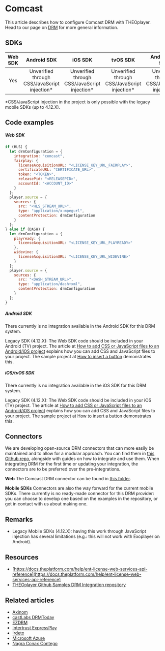 # Comcast

This article describes how to configure Comcast DRM with THEOplayer. Head to our page on [DRM](../../how-to-guides/04-drm/00-introduction.md) for more general information.

## SDKs

| Web SDK |                 Android SDK                 |                   iOS SDK                   |                  tvOS SDK                   |               Android TV SDK                | Chromecast SDK |
| :-----: | :-----------------------------------------: | :-----------------------------------------: | :-----------------------------------------: | :-----------------------------------------: | :------------: |
|   Yes   | Unverified through CSS/JavaScript injection* | Unverified through CSS/JavaScript injection* | Unverified through CSS/JavaScript injection* | Unverified through CSS/JavaScript injection* |   Unverified   |

*CSS/JavaScript injection in the project is only possible with the legacy mobile SDKs (up to 4.12.X).

## Code examples

##### Web SDK

```js
if (HLS) {
  let drmConfiguration = {
    integration: "comcast",
    fairplay: {
      licenseAcquisitionURL: "<LICENSE_KEY_URL_FAIRPLAY>",
      certificateURL: "CERTIFICATE_URL>",
      token: "<TOKEN>",
      releasePid: "<RELEASEPID>",
      accountId: "<ACCOUNT_ID>"
    }
  };
  player.source = {
    sources: {
      src: "<HLS_STREAM_URL>",
      type: "application/x-mpegurl",
      contentProtection: drmConfiguration
    }
  };
} else if (DASH) {
  let drmConfiguration = {
    playready: {
      licenseAcquisitionURL: "<LICENSE_KEY_URL_PLAYREADY>"
    },
    widevine: {
      licenseAcquisitionURL: "<LICENSE_KEY_URL_WIDEVINE>"
    }
  };
  player.source = {
    sources: {
      src: "<DASH_STREAM_URL>",
      type: "application/dash+xml",
      contentProtection: drmConfiguration
    }
  };
}
```

##### Android SDK

There currently is no integration available in the Android SDK for this DRM system.

Legacy SDK (4.12.X): The Web SDK code should be included in your Android (TV) project. The article at [How to add CSS or JavaScript files to an Android/iOS project](../../../theoplayer_versioned_docs/version-v4/faq/01-how-to-add-css-or-javascript-files-to-android-ios.md) explains how you can add CSS and JavaScript files to your project. The sample project at [How to insert a button](../../how-to-guides/11-ui/07-how-to-insert-a-button.md) demonstrates this.

##### iOS/tvOS SDK

There currently is no integration available in the iOS SDK for this DRM system.

Legacy SDK (4.12.X): The Web SDK code should be included in your iOS (TV) project. The article at [How to add CSS or JavaScript files to an Android/iOS project](../../../theoplayer_versioned_docs/version-v4/faq/01-how-to-add-css-or-javascript-files-to-android-ios.md) explains how you can add CSS and JavaScript files to your project. The sample project at [How to insert a button](../../how-to-guides/11-ui/07-how-to-insert-a-button.md) demonstrates this.

## Connectors
We are developing open-source DRM connectors that can more easily be maintained and to allow for a modular approach. You can find them in [this Github repo](https://github.com/THEOplayer/samples-drm-integration), alongside with guides on how to integrate and use them.
When integrating DRM for the first time or updating your integration, the connectors are to be preferred over the pre-integrations.

**Web** 
The Comcast DRM connector can be found in [this folder](https://github.com/THEOplayer/samples-drm-integration/tree/master/web/src/integration/comcastdrm). 
  
**Mobile SDKs**
Connectors are also the way forward for the current mobile SDKs. There currently is no ready-made connector for this DRM provider: you can choose to develop one based on the examples in the repository, or get in contact with us about making one.  

## Remarks

- Legacy Mobile SDKs (4.12.X): having this work through JavaScript injection has several limitations (e.g.: this will not work with Exoplayer on Android).

## Resources
- [https://docs.theplatform.com/help/ent-license-web-services-api-reference](https://docs.theplatform.com/help/ent-license-web-services-api-reference)
- [THEOplayer Github Samples DRM Integration repository](https://github.com/THEOplayer/samples-drm-integration)

## Related articles

- [Axinom](./02-axinom.md)
- [castLabs DRMToday](./02-castlabs-drmtoday/00-introduction.md)
- [EZDRM](./04-ezdrm.md)
- [Intertrust ExpressPlay](./05-intertrust-expressplay.md)
- [Irdeto](./06-irdeto.md)
- [Microsoft Azure](./07-microsoft-azure.md)
- [Nagra Conax Contego](./08-nagra-conax-contego.md)
